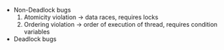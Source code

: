 - Non-Deadlock bugs
	1. Atomicity violation -> data races, requires locks
	2. Ordering violation -> order of execution of thread, requires condition variables
- Deadlock bugs